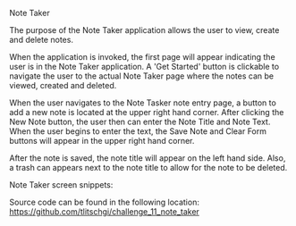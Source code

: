 Note Taker

The purpose of the Note Taker application allows the user to view, create and delete notes.  

When the application is invoked, the first page will appear indicating the user is in the Note Taker application.  A 'Get Started' button is clickable to navigate the user to the actual Note Taker page where the notes can be viewed, created and deleted. 

When the user navigates to the Note Tasker note entry page, a button to add a new note is located at the upper right hand corner.  After clicking the New Note button, the user then can enter the Note Title and Note Text.  When the user begins to enter the text, the 
Save Note and Clear Form buttons will appear in the upper right hand corner.

After the note is saved, the note title will appear on the left hand side.  Also, a trash can appears next to the note title to allow for the note to be deleted.

Note Taker screen snippets:


Source code can be found in the following location:
https://github.com/tlitschgi/challenge_11_note_taker

